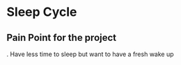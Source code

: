 # Sleep Cycle

## Pain Point for the project
. Have less time to sleep but want to have a fresh wake up
